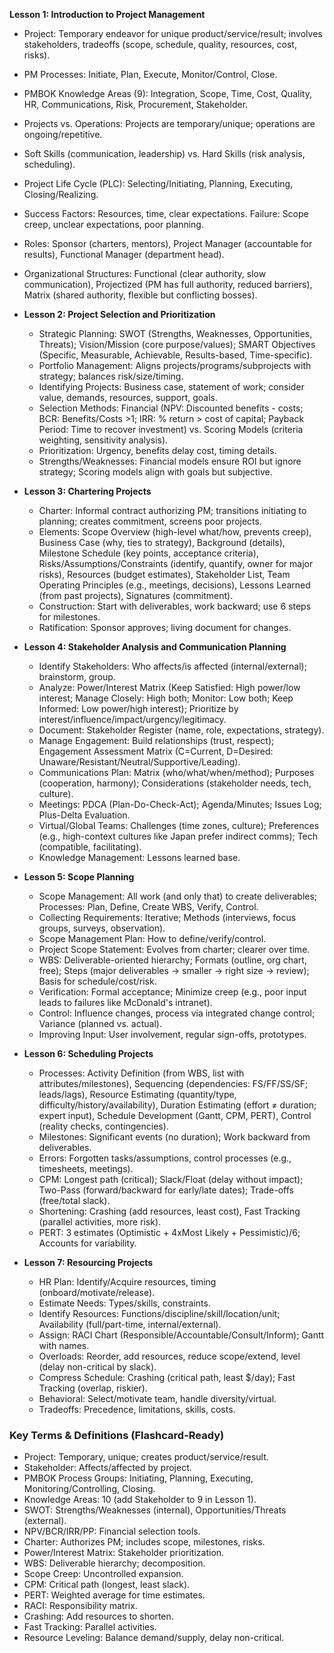 **Lesson 1: Introduction to Project Management**
  - Project: Temporary endeavor for unique product/service/result; involves stakeholders, tradeoffs (scope, schedule, quality, resources, cost, risks).
  - PM Processes: Initiate, Plan, Execute, Monitor/Control, Close.
  - PMBOK Knowledge Areas (9): Integration, Scope, Time, Cost, Quality, HR, Communications, Risk, Procurement, Stakeholder.
  - Projects vs. Operations: Projects are temporary/unique; operations are ongoing/repetitive.
  - Soft Skills (communication, leadership) vs. Hard Skills (risk analysis, scheduling).
  - Project Life Cycle (PLC): Selecting/Initiating, Planning, Executing, Closing/Realizing.
  - Success Factors: Resources, time, clear expectations. Failure: Scope creep, unclear expectations, poor planning.
  - Roles: Sponsor (charters, mentors), Project Manager (accountable for results), Functional Manager (department head).
  - Organizational Structures: Functional (clear authority, slow communication), Projectized (PM has full authority, reduced barriers), Matrix (shared authority, flexible but conflicting bosses).

- **Lesson 2: Project Selection and Prioritization**
  - Strategic Planning: SWOT (Strengths, Weaknesses, Opportunities, Threats); Vision/Mission (core purpose/values); SMART Objectives (Specific, Measurable, Achievable, Results-based, Time-specific).
  - Portfolio Management: Aligns projects/programs/subprojects with strategy; balances risk/size/timing.
  - Identifying Projects: Business case, statement of work; consider value, demands, resources, support, goals.
  - Selection Methods: Financial (NPV: Discounted benefits - costs; BCR: Benefits/Costs >1; IRR: % return > cost of capital; Payback Period: Time to recover investment) vs. Scoring Models (criteria weighting, sensitivity analysis).
  - Prioritization: Urgency, benefits delay cost, timing details.
  - Strengths/Weaknesses: Financial models ensure ROI but ignore strategy; Scoring models align with goals but subjective.

- **Lesson 3: Chartering Projects**
  - Charter: Informal contract authorizing PM; transitions initiating to planning; creates commitment, screens poor projects.
  - Elements: Scope Overview (high-level what/how, prevents creep), Business Case (why, ties to strategy), Background (details), Milestone Schedule (key points, acceptance criteria), Risks/Assumptions/Constraints (identify, quantify, owner for major risks), Resources (budget estimates), Stakeholder List, Team Operating Principles (e.g., meetings, decisions), Lessons Learned (from past projects), Signatures (commitment).
  - Construction: Start with deliverables, work backward; use 6 steps for milestones.
  - Ratification: Sponsor approves; living document for changes.

- **Lesson 4: Stakeholder Analysis and Communication Planning**
  - Identify Stakeholders: Who affects/is affected (internal/external); brainstorm, group.
  - Analyze: Power/Interest Matrix (Keep Satisfied: High power/low interest; Manage Closely: High both; Monitor: Low both; Keep Informed: Low power/high interest); Prioritize by interest/influence/impact/urgency/legitimacy.
  - Document: Stakeholder Register (name, role, expectations, strategy).
  - Manage Engagement: Build relationships (trust, respect); Engagement Assessment Matrix (C=Current, D=Desired: Unaware/Resistant/Neutral/Supportive/Leading).
  - Communications Plan: Matrix (who/what/when/method); Purposes (cooperation, harmony); Considerations (stakeholder needs, tech, culture).
  - Meetings: PDCA (Plan-Do-Check-Act); Agenda/Minutes; Issues Log; Plus-Delta Evaluation.
  - Virtual/Global Teams: Challenges (time zones, culture); Preferences (e.g., high-context cultures like Japan prefer indirect comms); Tech (compatible, facilitating).
  - Knowledge Management: Lessons learned base.

- **Lesson 5: Scope Planning**
  - Scope Management: All work (and only that) to create deliverables; Processes: Plan, Define, Create WBS, Verify, Control.
  - Collecting Requirements: Iterative; Methods (interviews, focus groups, surveys, observation).
  - Scope Management Plan: How to define/verify/control.
  - Project Scope Statement: Evolves from charter; clearer over time.
  - WBS: Deliverable-oriented hierarchy; Formats (outline, org chart, free); Steps (major deliverables → smaller → right size → review); Basis for schedule/cost/risk.
  - Verification: Formal acceptance; Minimize creep (e.g., poor input leads to failures like McDonald's intranet).
  - Control: Influence changes, process via integrated change control; Variance (planned vs. actual).
  - Improving Input: User involvement, regular sign-offs, prototypes.

- **Lesson 6: Scheduling Projects**
  - Processes: Activity Definition (from WBS, list with attributes/milestones), Sequencing (dependencies: FS/FF/SS/SF; leads/lags), Resource Estimating (quantity/type, difficulty/history/availability), Duration Estimating (effort ≠ duration; expert input), Schedule Development (Gantt, CPM, PERT), Control (reality checks, contingencies).
  - Milestones: Significant events (no duration); Work backward from deliverables.
  - Errors: Forgotten tasks/assumptions, control processes (e.g., timesheets, meetings).
  - CPM: Longest path (critical); Slack/Float (delay without impact); Two-Pass (forward/backward for early/late dates); Trade-offs (free/total slack).
  - Shortening: Crashing (add resources, least cost), Fast Tracking (parallel activities, more risk).
  - PERT: 3 estimates (Optimistic + 4xMost Likely + Pessimistic)/6; Accounts for variability.

- **Lesson 7: Resourcing Projects**
  - HR Plan: Identify/Acquire resources, timing (onboard/motivate/release).
  - Estimate Needs: Types/skills, constraints.
  - Identify Resources: Functions/discipline/skill/location/unit; Availability (full/part-time, internal/external).
  - Assign: RACI Chart (Responsible/Accountable/Consult/Inform); Gantt with names.
  - Overloads: Reorder, add resources, reduce scope/extend, level (delay non-critical by slack).
  - Compress Schedule: Crashing (critical path, least $/day); Fast Tracking (overlap, riskier).
  - Behavioral: Select/motivate team, handle diversity/virtual.
  - Tradeoffs: Precedence, limitations, skills, costs.

### **Key Terms & Definitions (Flashcard-Ready)**
- Project: Temporary, unique; creates product/service/result.
- Stakeholder: Affects/affected by project.
- PMBOK Process Groups: Initiating, Planning, Executing, Monitoring/Controlling, Closing.
- Knowledge Areas: 10 (add Stakeholder to 9 in Lesson 1).
- SWOT: Strengths/Weaknesses (internal), Opportunities/Threats (external).
- NPV/BCR/IRR/PP: Financial selection tools.
- Charter: Authorizes PM; includes scope, milestones, risks.
- Power/Interest Matrix: Stakeholder prioritization.
- WBS: Deliverable hierarchy; decomposition.
- Scope Creep: Uncontrolled expansion.
- CPM: Critical path (longest, least slack).
- PERT: Weighted average for time estimates.
- RACI: Responsibility matrix.
- Crashing: Add resources to shorten.
- Fast Tracking: Parallel activities.
- Resource Leveling: Balance demand/supply, delay non-critical.
